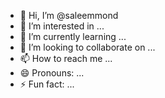 - 👋 Hi, I’m @saleemmond
- 👀 I’m interested in ...
- 🌱 I’m currently learning ...
- 💞️ I’m looking to collaborate on ...
- 📫 How to reach me ...
- 😄 Pronouns: ...
- ⚡ Fun fact: ...

<!---
saleemmond/saleemmond is a ✨ special ✨ repository because its `README.md` (this file) appears on your GitHub profile.
You can click the Preview link to take a look at your changes.
--->
